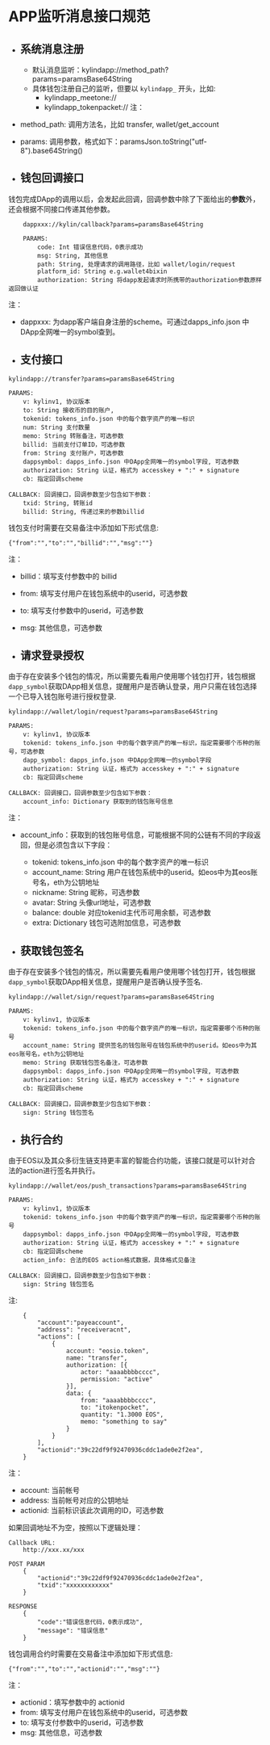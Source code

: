 # APP监听消息接口规范 
* ## 系统消息注册
    * 默认消息监听：kylindapp://method_path?params=paramsBase64String
    * 具体钱包注册自己的监听，但要以 `kylindapp_` 开头，比如:
        * kylindapp_meetone://
        * kylindapp_tokenpacket://
注：
* method_path: 调用方法名，比如  transfer, wallet/get_account
* params: 调用参数，格式如下：paramsJson.toString("utf-8").base64String()

* ## 钱包回调接口
钱包完成DApp的调用以后，会发起此回调，回调参数中除了下面给出的**参数**外，还会根据不同接口传递其他参数。
```
    dappxxx://kylin/callback?params=paramsBase64String

    PARAMS:
        code: Int 错误信息代码，0表示成功
        msg: String, 其他信息
        path: String, 处理请求的调用路径，比如 wallet/login/request
        platform_id: String e.g.wallet4bixin
        authorization: String 将dapp发起请求时所携带的authorization参数原样返回做认证
```
注：
* dappxxx: 为dapp客户端自身注册的scheme。可通过dapps_info.json 中DApp全网唯一的symbol查到。

* ## 支付接口
```
kylindapp://transfer?params=paramsBase64String

PARAMS:
    v: kylinv1, 协议版本
    to: String 接收币的目的账户, 
    tokenid: tokens_info.json 中的每个数字资产的唯一标识
    num: String 支付数量
    memo: String 转账备注，可选参数
    billid: 当前支付订单ID，可选参数
    from: String 支付账户，可选参数
    dappsymbol: dapps_info.json 中DApp全网唯一的symbol字段, 可选参数
    authorization: String 认证，格式为 accesskey + ":" + signature
    cb: 指定回调scheme

CALLBACK: 回调接口，回调参数至少包含如下参数：
    txid: String, 转账id
    billid: String, 传递过来的参数billid
```  

钱包支付时需要在交易备注中添加如下形式信息:
```
{"from":"","to":"","billid":"","msg":""} 
```
注：
* billid：填写支付参数中的 billid
* from: 填写支付用户在钱包系统中的userid，可选参数
* to: 填写支付参数中的userid，可选参数
* msg: 其他信息，可选参数

* ## 请求登录授权
由于存在安装多个钱包的情况，所以需要先看用户使用哪个钱包打开，钱包根据`dapp_symbol`获取DApp相关信息，提醒用户是否确认登录，用户只需在钱包选择一个已导入钱包账号进行授权登录. 
```
kylindapp://wallet/login/request?params=paramsBase64String

PARAMS:
    v: kylinv1, 协议版本
    tokenid: tokens_info.json 中的每个数字资产的唯一标识，指定需要哪个币种的账号，可选参数
    dapp_symbol: dapps_info.json 中DApp全网唯一的symbol字段
    authorization: String 认证，格式为 accesskey + ":" + signature
    cb: 指定回调scheme

CALLBACK: 回调接口，回调参数至少包含如下参数：
    account_info: Dictionary 获取到的钱包账号信息
``` 

注：
* account_info：获取到的钱包账号信息，可能根据不同的公链有不同的字段返回，但是必须包含以下字段：
    * tokenid: tokens_info.json 中的每个数字资产的唯一标识
    * account_name: String 用户在钱包系统中的userid。如eos中为其eos账号名，eth为公钥地址
    * nickname: String 昵称，可选参数
    * avatar: String 头像url地址，可选参数
    * balance: double 对应tokenid主代币可用余额，可选参数
    * extra: Dictionary 钱包可选附加信息，可选参数

* ## 获取钱包签名
由于存在安装多个钱包的情况，所以需要先看用户使用哪个钱包打开，钱包根据`dapp_symbol`获取DApp相关信息，提醒用户是否确认授予签名. 
```
kylindapp://wallet/sign/request?params=paramsBase64String

PARAMS:
    v: kylinv1, 协议版本
    tokenid: tokens_info.json 中的每个数字资产的唯一标识，指定需要哪个币种的账号
    account_name: String 提供签名的钱包账号在钱包系统中的userid。如eos中为其eos账号名，eth为公钥地址
    memo: String 获取钱包签名备注，可选参数
    dappsymbol: dapps_info.json 中DApp全网唯一的symbol字段, 可选参数
    authorization: String 认证，格式为 accesskey + ":" + signature
    cb: 指定回调scheme
        
CALLBACK: 回调接口，回调参数至少包含如下参数：
    sign: String 钱包签名
``` 

* ## 执行合约 
由于EOS以及其众多衍生链支持更丰富的智能合约功能，该接口就是可以针对合法的action进行签名并执行。
```
kylindapp://wallet/eos/push_transactions?params=paramsBase64String

PARAMS:
    v: kylinv1, 协议版本
    tokenid: tokens_info.json 中的每个数字资产的唯一标识，指定需要哪个币种的账号
    dappsymbol: dapps_info.json 中DApp全网唯一的symbol字段, 可选参数
    authorization: String 认证，格式为 accesskey + ":" + signature
    cb: 指定回调scheme
    action_info: 合法的EOS action格式数据，具体格式见备注
        
CALLBACK: 回调接口，回调参数至少包含如下参数：
    sign: String 钱包签名
``` 

注:
```
    {
        "account":"payeaccount",
        "address": "receiveracnt",
        "actions": [
            {
                account: "eosio.token",
                name: "transfer",
                authorization: [{
                    actor: "aaaabbbbcccc",
                    permission: "active"
                }],
                data: {
                    from: "aaaabbbbcccc",
                    to: "itokenpocket",
                    quantity: "1.3000 EOS",
                    memo: "something to say"
                }
            }
        ],
        "actionid":"39c22df9f92470936cddc1ade0e2f2ea",
    }
```

注：
* account: 当前帐号
* address: 当前帐号对应的公钥地址
* actionid: 当前标识该此次调用的ID，可选参数

如果回调地址不为空，按照以下逻辑处理：
```
Callback URL:
    http://xxx.xx/xxx

POST PARAM
    {
        "actionid":"39c22df9f92470936cddc1ade0e2f2ea",
        "txid":"xxxxxxxxxxxx"
    }

RESPONSE
    {
        "code":"错误信息代码，0表示成功",
        "message": "错误信息"
    }
```
钱包调用合约时需要在交易备注中添加如下形式信息:
```
{"from":"","to":"","actionid":"","msg":""} 
```
注：
* actionid：填写参数中的 actionid
* from: 填写支付用户在钱包系统中的userid，可选参数
* to: 填写支付参数中的userid，可选参数
* msg: 其他信息，可选参数

